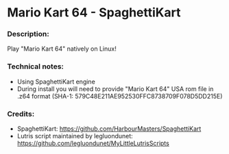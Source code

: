 # Mario Kart 64 - SpaghettiKart
### Description:
Play "Mario Kart 64" natively on Linux!
### Technical notes:
- Using SpaghettiKart engine
- During install you will need to provide "Mario Kart 64" USA rom file in .z64 format (SHA-1: 579C48E211AE952530FFC8738709F078D5DD215E)
### Credits:
- SpaghettiKart: https://github.com/HarbourMasters/SpaghettiKart
- Lutris script maintained by legluondunet: https://github.com/legluondunet/MyLittleLutrisScripts
